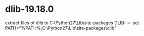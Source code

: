 # dlib-19.18.0
 
extract files of dlib to C:\Python27\Lib\site-packages
DLIB::::::  set PATH="%PATH%;C:\Python27\Lib\site-packages\dlib"
